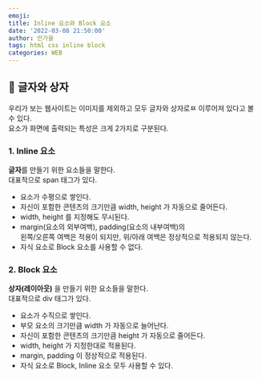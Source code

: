 ```yaml
---
emoji:
title: Inline 요소와 Block 요소
date: '2022-03-08 21:50:00'
author: 안가을
tags: html css inline block
categories: WEB
---
```


## 💙 글자와 상자

우리가 보는 웹사이트는 이미지를 제외하고 모두 글자와 상자로ㅉ 이루어져 있다고 볼 수 있다.<br />
요소가 화면에 출력되는 특성은 크게 2가지로 구분된다.

### 1. Inline 요소

**글자**를 만들기 위한 요소들을 말한다.<br />
대표적으로 span 태그가 있다.<br />

- 요소가 수평으로 쌓인다.
- 자신이 포함한 콘텐츠의 크기만큼 width, height 가 자동으로 줄어든다.
- width, height 를 지정해도 무시된다.
- margin(요소의 외부여백), padding(요소의 내부여백)의<br />
  왼쪽/오른쪽 여백은 적용이 되지만, 위/아래 여백은 정상적으로 적용되지 않는다.
- 자식 요소로 Block 요소를 사용할 수 없다.

### 2. Block 요소

**상자(레이아웃)** 을 만들기 위한 요소들을 말한다.<br />
대표적으로 div 태그가 있다.<br />

- 요소가 수직으로 쌓인다.
- 부모 요소의 크기만큼 width 가 자동으로 늘어난다.
- 자신이 포함한 콘텐츠의 크기만큼 height 가 자동으로 줄어든다.
- width, height 가 지정한대로 적용된다.
- margin, padding 이 정상적으로 적용된다.
- 자식 요소로 Block, Inline 요소 모두 사용할 수 있다.

```toc

```

